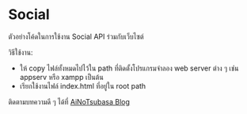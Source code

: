 # Social
ตัวอย่างโค้ดในการใช้งาน Social API ร่วมกับเว็บไซต์

วิธีใช้งาน:
 - ให้ copy ไฟล์ทั้งหมดไปไว้ใน path ที่ติดตั้งโปรแกรมจำลอง web server ต่าง ๆ เช่น appserv หรือ xampp เป็นต้น
 - เรียกใช้งานไฟล์ index.html ที่อยู่ใน root path

ติดตามบทความดี ๆ ได้ที่ <a href="https://ai-no-tsubasa.blogspot.com/">AiNoTsubasa Blog</a>
